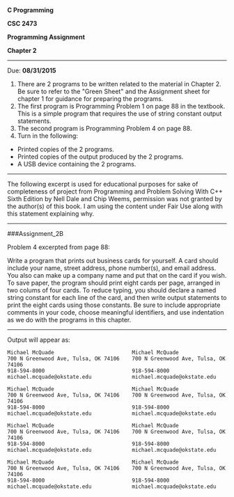 **C Programming**

**CSC 2473**

**Programming Assignment**

**Chapter 2**

---
Due: **08/31/2015**

1. There are 2 programs to be written related to the material in Chapter 2.  Be sure to refer to the "Green Sheet" and the Assignment sheet for chapter 1 for guidance for preparing the programs.
2. The first program is Programming Problem 1 on page 88 in the textbook. This is a simple program that requires the use of string constant output statements.
3. The second program is Programming Problem 4 on page 88.
4. Turn in the following:
  - Printed copies of the 2 programs.
  - Printed copies of the output produced by the 2 programs.
  - A USB device containing the 2 programs.

---

The following excerpt is used for educational purposes for sake of completeness of project from Programming and Problem Solving With C++ Sixth Edition by Nell Dale and Chip Weems, permission was not granted by the author(s) of this book. I am using the content under Fair Use along with this statement explaining why.

---

###Assignment_2B

Problem 4 excerpted from page 88:

Write a program that prints out business cards for yourself. A card should include your name, street address, phone number(s), and email address. You also can make up a company name and put that on the card if you wish. To save paper, the program should print eight cards per page, arranged in two colums of four cards. To reduce typing, you should declare a named string constant for each line of the card, and then write output statements to print the eight cards using those constants. Be sure to include appropriate comments in your code, choose meaningful identifiers, and use indentation as we do with the programs in this chapter.

---

Output will appear as:

```
Michael McQuade                         Michael McQuade
700 N Greenwood Ave, Tulsa, OK 74106    700 N Greenwood Ave, Tulsa, OK 74106
918-594-8000                            918-594-8000
michael.mcquade@okstate.edu             michael.mcquade@okstate.edu

Michael McQuade                         Michael McQuade
700 N Greenwood Ave, Tulsa, OK 74106    700 N Greenwood Ave, Tulsa, OK 74106
918-594-8000                            918-594-8000
michael.mcquade@okstate.edu             michael.mcquade@okstate.edu

Michael McQuade                         Michael McQuade
700 N Greenwood Ave, Tulsa, OK 74106    700 N Greenwood Ave, Tulsa, OK 74106
918-594-8000                            918-594-8000
michael.mcquade@okstate.edu             michael.mcquade@okstate.edu

Michael McQuade                         Michael McQuade
700 N Greenwood Ave, Tulsa, OK 74106    700 N Greenwood Ave, Tulsa, OK 74106
918-594-8000                            918-594-8000
michael.mcquade@okstate.edu             michael.mcquade@okstate.edu
```
